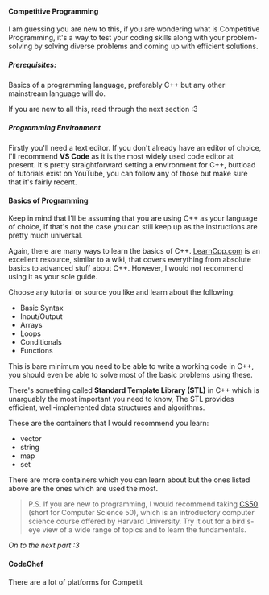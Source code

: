 #### Competitive Programming
I am guessing you are new to this, if you are wondering what is Competitive Programming, it's a way to test your coding skills along with your problem-solving by solving diverse problems and coming up with efficient solutions.

##### Prerequisites: 
Basics of a programming language, preferably C++ but any other mainstream language will do.

If you are new to all this, read through the next section :3
##### Programming Environment
Firstly you'll need a text editor. If you don't already have an editor of choice, I'll recommend **VS Code** as it is the most widely used code editor at present.
It's pretty straightforward setting a environment for C++, buttload of tutorials exist on YouTube, you can follow any of those but make sure that it's fairly recent.

#### Basics of Programming
Keep in mind that I'll be assuming that you are using C++ as your language of choice, if that's not the case you can still keep up as the instructions are pretty much universal.

Again, there are many ways to learn the basics of C++. [LearnCpp.com](https://www.learncpp.com) is an excellent resource, similar to a wiki, that covers everything from absolute basics to advanced stuff about C++. However, I would not recommend using it as your sole guide.

Choose any tutorial or source you like and learn about the following:

- Basic Syntax
- Input/Output
- Arrays
- Loops
- Conditionals
- Functions

This is bare minimum you need to be able to write a working code in C++, you should even be able to solve most of the basic problems using these.

There's something called **Standard Template Library (STL)** in C++ which is unarguably the most important you need to know, The STL provides efficient, well-implemented data structures and algorithms.

These are the containers that I would recommend you learn:
- vector
- string
- map
- set

There are more containers which you can learn about but the ones listed above are the ones which are used the most.

> P.S. If you are new to programming, I would recommend taking [CS50](https://www.harvardonline.harvard.edu/course/cs50-introduction-computer-science) (short for Computer Science 50), which is an introductory computer science course offered by Harvard University. Try it out for a bird's-eye view of a wide range of topics and to learn the fundamentals.

*On to the next part :3*


#### CodeChef
There are a lot of platforms for Competit